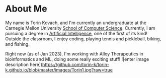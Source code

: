 # About Me
My name is Torin Kovach, and I'm currently an undergraduate at the Carnegie Mellon University [School of Computer Science](https://www.cs.cmu.edu/). Currently, I am pursuing a degree in [Artificial Intelligence](https://www.cs.cmu.edu/bs-in-artificial-intelligence/), one of the first of its kind!
Outside the classroom, I enjoy coding, playing tennis and pickleball, biking, and fishing.

Right now (as of Jan 2023), I'm working with Alloy Therapeutics in bioinformatics and ML, doing some really exciting stuff! 
![enter image description here](https://github.com/torin-k/torin-k.github.io/blob/master/images/Torin1.jpg?raw=true


<!--stackedit_data:
eyJoaXN0b3J5IjpbLTE5OTIxNTQxNDQsLTE1ODkxMDIwNjksLT
E3NDcxNDQzNywtMTkyNDc0NzVdfQ==
-->
